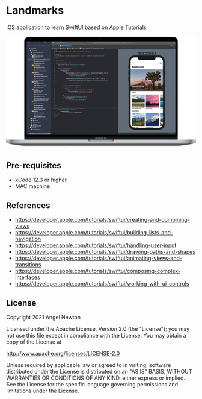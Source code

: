 Landmarks
=====================
iOS application to learn SwiftUI based on [Apple Tutorials](https://developer.apple.com/tutorials/swiftui/) 

![Scheme](/readmeImages/SwiftUI_Tutorials_image.png)


Pre-requisites
----------------
- xCode 12.3 or higher
- MAC machine



References
----------
- https://developer.apple.com/tutorials/swiftui/creating-and-combining-views
- https://developer.apple.com/tutorials/swiftui/building-lists-and-navigation
- https://developer.apple.com/tutorials/swiftui/handling-user-input
- https://developer.apple.com/tutorials/swiftui/drawing-paths-and-shapes
- https://developer.apple.com/tutorials/swiftui/animating-views-and-transitions
- https://developer.apple.com/tutorials/swiftui/composing-complex-interfaces
- https://developer.apple.com/tutorials/swiftui/working-with-ui-controls



## License

Copyright 2021 Angel Newton

Licensed under the Apache License, Version 2.0 (the "License"); you may not use this file except in compliance with the License. You may obtain a copy of the License at

http://www.apache.org/licenses/LICENSE-2.0

Unless required by applicable law or agreed to in writing, software distributed under the License is distributed on an "AS IS" BASIS, WITHOUT WARRANTIES OR CONDITIONS OF ANY KIND, either express or implied. See the License for the specific language governing permissions and limitations under the License.

